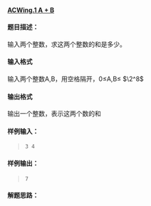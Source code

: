 #### [ACWing.1 A + B](https://www.acwing.com/problem/content/1/)
#### 题目描述：
输入两个整数，求这两个整数的和是多少。

#### 输入格式
输入两个整数A,B，用空格隔开，0≤A,B≤ $\2^8$
#### 输出格式
输出一个整数，表示这两个数的和

#### 样例输入：
>     3 4     
#### 样例输出：
>     7
#### 解题思路：
